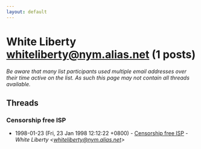 ```yaml
---
layout: default
---
```


# White Liberty <whiteliberty@nym.alias.net> (1 posts)

_Be aware that many list participants used multiple email addresses over their time active on the list. As such this page may not contain all threads available._

## Threads

### Censorship free ISP
+ 1998-01-23 (Fri, 23 Jan 1998 12:12:22 +0800) - [Censorship free ISP](/archive/1998/01/14b4b768339c4632a75228181a6bd3602ea06929fa352df0e1bbfe3d0e9bf65f) - _White Liberty \<whiteliberty@nym.alias.net\>_

